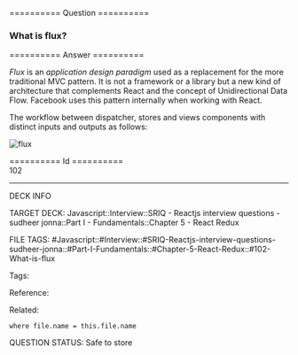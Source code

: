========== Question ==========  

### What is flux?  

========== Answer ==========  

_Flux_ is an _application design paradigm_ used as a replacement for the more
traditional MVC pattern. It is not a framework or a library but a new kind of
architecture that complements React and the concept of Unidirectional Data Flow.
Facebook uses this pattern internally when working with React.

The workflow between dispatcher, stores and views components with distinct
inputs and outputs as follows:

![flux](../../../../images/flux.png)

========== Id ==========  
102

---

DECK INFO

TARGET DECK: Javascript::Interview::SRIQ - Reactjs interview questions - sudheer jonna::Part I - Fundamentals::Chapter 5 - React Redux

FILE TAGS: #Javascript::#Interview::#SRIQ-Reactjs-interview-questions-sudheer-jonna::#Part-I-Fundamentals::#Chapter-5-React-Redux::#102-What-is-flux

Tags:

Reference:

Related:

```dataview
where file.name = this.file.name
```
QUESTION STATUS: Safe to store
